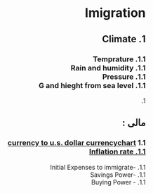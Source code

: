 <html dir="rtl">
<h1>Imigration </h1>
	<h2>
1.	Climate	
   </h2>
	<h3>
	1.1. Temprature <br>
	1.1. Rain and humidity  <br>
	1.1. Pressure  <br>
	1.1. G and hieght from sea level <br>
	</h3>	
1.  <h2>مالی :</h2>
	<h3>
	1.1	<a href='https://www.xe.com/currencycharts/?from=IRR&to=USD&view=10Y'>
			currency to u.s. dollar currencychart
		</a>		<br>
		<a href="https://www.google.com/search?q=countries+inflation+rate&ie=utf-8&oe=utf-8&client=firefox-b-ab">
	1.1.		Inflation rate
		</a>     <br>
	</h3>

</a>
1.1. -Initial Expenses to immigrate<br>
1.1. -Savings Power <br>
1.1. - Buying Power <br>


</html>
